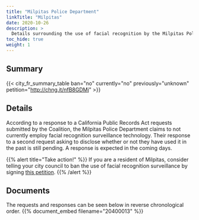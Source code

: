 ```yaml
---
title: "Milpitas Police Department"
linkTitle: "Milpitas"
date: 2020-10-26
description: >
  Details surrounding the use of facial recognition by the Milpitas Police Department.
toc_hide: true
weight: 1
---
```


## Summary
{{< city_fr_summary_table ban="no" currently="no" previously="unknown" petition="http://chng.it/nfB8GDMj" >}}

## Details 
According to a response to a California Public Records Act requests submitted by the Coalition, the Milpitas Police Department claims to not currently employ facial recognition surveillance technology. Their response to a second request asking to disclose whether or not they have used it in the past is still pending. A response is expected in the coming days.

{{% alert title="Take action!" %}}
If you are a resident of Milpitas, consider telling your city council to ban the use of facial recognition surveillance by signing [this petition](http://chng.it/nfB8GDMj).
{{% /alert %}}

## Documents
The requests and responses can be seen below in reverse chronological order.
{{% document_embed filename="20400013" %}}
